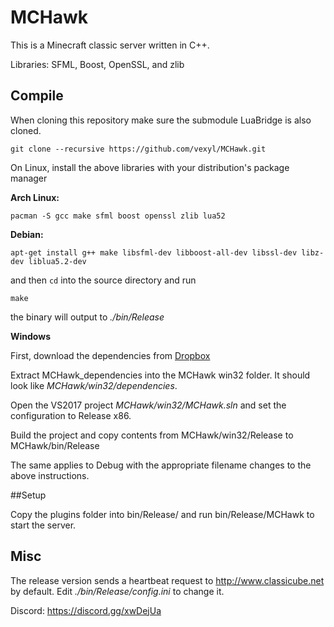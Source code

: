 # MCHawk

This is a Minecraft classic server written in C++.

Libraries: SFML, Boost, OpenSSL, and zlib

## Compile

When cloning this repository make sure the submodule LuaBridge is also cloned.

```
git clone --recursive https://github.com/vexyl/MCHawk.git
```

On Linux, install the above libraries with your distribution's package manager

**Arch Linux:**

```
pacman -S gcc make sfml boost openssl zlib lua52
```

**Debian:**

```
apt-get install g++ make libsfml-dev libboost-all-dev libssl-dev libz-dev liblua5.2-dev
```

and then `cd` into the source directory and run

```
make
```

the binary will output to *./bin/Release*

**Windows**

First, download the dependencies from [Dropbox](https://www.dropbox.com/s/t5lg7s7wom0ybft/MCHawk_dependencies.zip?dl=0)

Extract MCHawk_dependencies into the MCHawk win32 folder. It should look like *MCHawk/win32/dependencies*.

Open the VS2017 project *MCHawk/win32/MCHawk.sln* and set the configuration to Release x86.

Build the project and copy contents from MCHawk/win32/Release to MCHawk/bin/Release

The same applies to Debug with the appropriate filename changes to the above instructions.

##Setup

Copy the plugins folder into bin/Release/ and run bin/Release/MCHawk to start the server.

## Misc

The release version sends a heartbeat request to http://www.classicube.net by default. Edit *./bin/Release/config.ini* to change it.

Discord: https://discord.gg/xwDejUa
